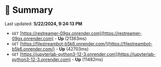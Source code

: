 # 📖 Summary
Last updated: **5/22/2024, 9:24:13 PM**

- `GET` [https://restreamer-09gx.onrender.com](https://restreamer-09gx.onrender.com) - **Up** (21363ms)
- `GET` [https://filestreambot-b5k6.onrender.com/](https://filestreambot-b5k6.onrender.com/) - **Up** (42703ms)
- `GET` [https://jupyterlab-python3-12-3.onrender.com](https://jupyterlab-python3-12-3.onrender.com) - **Up** (11482ms)
